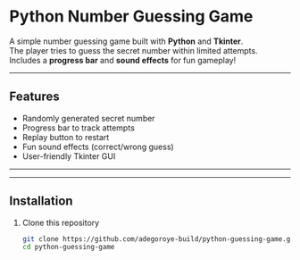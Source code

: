 # Python Number Guessing Game  

A simple number guessing game built with **Python** and **Tkinter**.  
The player tries to guess the secret number within limited attempts.  
Includes a **progress bar** and **sound effects** for fun gameplay!  

---

##  Features
- Randomly generated secret number  
- Progress bar to track attempts  
- Replay button to restart  
- Fun sound effects (correct/wrong guess)  
- User-friendly Tkinter GUI  

---  

---

##  Installation
1. Clone this repository  
   ```bash
   git clone https://github.com/adegoroye-build/python-guessing-game.git
   cd python-guessing-game
